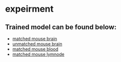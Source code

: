 # expeirment

## Trained model can be found below:

* [matched mouse brain]()
* [unmatched mouse brain]()
* [matched mouse blood]()
* [matched mouse lymnode]()